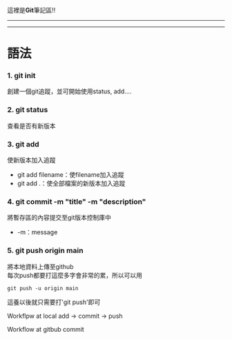 這裡是**Git**筆記區!!<br>

-----
-----

語法
======

### 1. git init
創建一個git追蹤，並可開始使用status, add....<br>

### 2. git status
查看是否有新版本<br>

### 3. git add
使新版本加入追蹤<br>
+ git add filename：使filename加入追蹤<br>
+ git add .：使全部檔案的新版本加入追蹤<br>

### 4. git commit -m "title" -m "description"
將暫存區的內容提交至git版本控制庫中<br>
+ -m：message

### 5. git push origin main
將本地資料上傳至github<br>
每次push都要打這麼多字會非常的累，所以可以用
```
git push -u origin main
```
這養以後就只需要打'git push'即可





Workflpw at local
add -> commit -> push

Workflow at gitbub
commit
